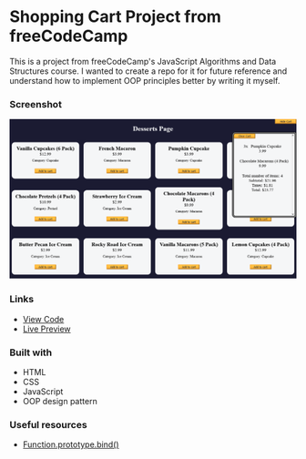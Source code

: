 # Shopping Cart Project from freeCodeCamp

This is a project from freeCodeCamp's JavaScript Algorithms and Data Structures course. I wanted to create a repo for it for future reference and understand how to implement OOP principles better by writing it myself.

### Screenshot

![](./screenshot.png)

### Links

- [View Code](https://github.com/elizerdim/fcc-shopping-cart)
- [Live Preview](https://elizerdim.github.io/fcc-shopping-cart/)

### Built with

- HTML
- CSS 
- JavaScript
- OOP design pattern

### Useful resources

- [Function.prototype.bind()](https://developer.mozilla.org/en-US/docs/Web/JavaScript/Reference/Global_Objects/Function/bind)